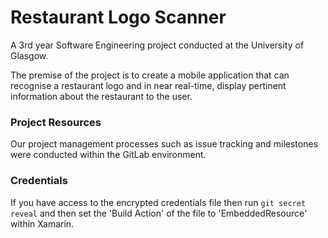 # Restaurant Logo Scanner

A 3rd year Software Engineering project conducted at the University of Glasgow.

The premise of the project is to create a mobile application that can recognise a restaurant logo and in near real-time, display pertinent information about the restaurant to the user.

### Project Resources
Our project management processes such as issue tracking and milestones were conducted within the GitLab environment.

### Credentials
If you have access to the encrypted credentials file then run ```git secret reveal``` and then set the 'Build Action' of the file to 'EmbeddedResource' within Xamarin.